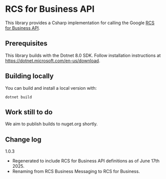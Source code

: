 # RCS for Business API

This library provides a Csharp implementation for calling the Google
[RCS for Business API](https://developers.google.com/business-communications/rcs-business-messaging/reference/rest).

## Prerequisites

This library builds with the Dotnet 8.0 SDK. Follow installation instructions at
https://dotnet.microsoft.com/en-us/download.

## Building locally

You can build and install a local version with:

```
dotnet build
```

## Work still to do

We aim to publish builds to nuget.org shortly.

## Change log

1.0.3

- Regenerated to include RCS for Business API definitions as of June 17th 2025.
- Renaming from RCS Business Messaging to RCS for Business.
